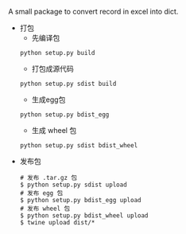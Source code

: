 A small package to convert record in excel into dict.
* 打包
    * 先编译包
    ```
    python setup.py build
    ```
    * 打包成源代码
    ```
    python setup.py sdist build
    ```
    * 生成egg包
    ```
    python setup.py bdist_egg
    ```
    * 生成 wheel 包
    ```
    python setup.py sdist bdist_wheel
    ```
* 发布包
    ```
    # 发布 .tar.gz 包
    $ python setup.py sdist upload 
    # 发布 egg 包
    $ python setup.py bdist_egg upload 
    # 发布 wheel 包
    $ python setup.py bdist_wheel upload
    $ twine upload dist/*
    ```
